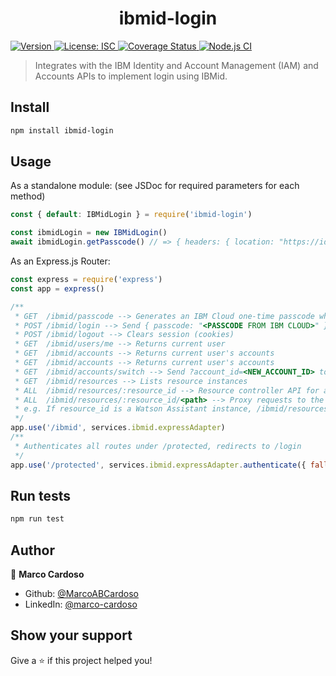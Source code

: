<h1 align="center">ibmid-login</h1>
<p>
  <a href="https://www.npmjs.com/package/ibmid-login" target="_blank">
    <img alt="Version" src="https://img.shields.io/npm/v/ibmid-login.svg">
  </a>
  <a href="#" target="_blank">
    <img alt="License: ISC" src="https://img.shields.io/badge/License-ISC-yellow.svg" />
  </a>
  <a href='https://coveralls.io/github/MarcoABCardoso/ibmid-login?branch=master'>
    <img src='https://coveralls.io/repos/github/MarcoABCardoso/ibmid-login/badge.svg?branch=master' alt='Coverage Status' />
  </a>
  <a href="#" target="_blank">
    <img alt="Node.js CI" src="https://github.com/MarcoABCardoso/ibmid-login/workflows/Node.js%20CI/badge.svg" />
  </a>
</p>

> Integrates with the IBM Identity and Account Management (IAM) and Accounts APIs to implement login using IBMid.

## Install

```sh
npm install ibmid-login
```

## Usage

As a standalone module: (see JSDoc for required parameters for each method)

```js
const { default: IBMidLogin } = require('ibmid-login')

const ibmidLogin = new IBMidLogin()
await ibmidLogin.getPasscode() // => { headers: { location: "https://identity-1.us-south.iam.cloud.ibm.com/identity/passcode" }, statusCode: 302, body: {} }
```

As an Express.js Router:

```js
const express = require('express')
const app = express()

/**
 * GET  /ibmid/passcode --> Generates an IBM Cloud one-time passcode when opened in a browser
 * POST /ibmid/login --> Send { passcode: "<PASSCODE FROM IBM CLOUD>" } to start a session (cookies)
 * POST /ibmid/logout --> Clears session (cookies)
 * GET  /ibmid/users/me --> Returns current user
 * GET  /ibmid/accounts --> Returns current user's accounts
 * GET  /ibmid/accounts --> Returns current user's accounts
 * GET  /ibmid/accounts/switch --> Send ?account_id=<NEW_ACCOUNT_ID> to switch accounts
 * GET  /ibmid/resources --> Lists resource instances
 * ALL  /ibmid/resources/:resource_id --> Resource controller API for a resource - https://cloud.ibm.com/apidocs/resource-controller/resource-controller
 * ALL  /ibmid/resources/:resource_id/<path> --> Proxy requests to the service URL.
 * e.g. If resource_id is a Watson Assistant instance, /ibmid/resources/:resource_id/v1/workspaces will proxy to the instance's /v1/workspaces endpoint.
 */
app.use('/ibmid', services.ibmid.expressAdapter)
/**
 * Authenticates all routes under /protected, redirects to /login
 */
app.use('/protected', services.ibmid.expressAdapter.authenticate({ fallback_url: '/login' }))
```

## Run tests

```sh
npm run test
```

## Author

👤 **Marco Cardoso**

* Github: [@MarcoABCardoso](https://github.com/MarcoABCardoso)
* LinkedIn: [@marco-cardoso](https://linkedin.com/in/marco-cardoso)

## Show your support

Give a ⭐️ if this project helped you!